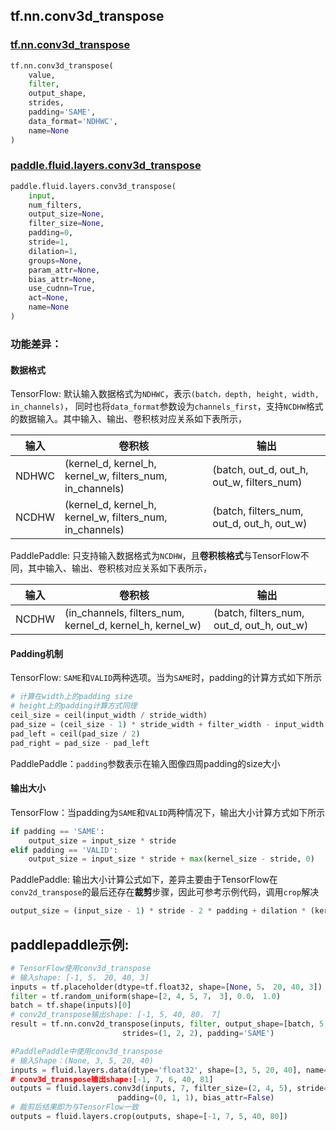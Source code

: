 
## tf.nn.conv3d_transpose

### [tf.nn.conv3d_transpose](https://www.tensorflow.org/api_docs/python/tf/nn/conv3d_transpose)
``` python
tf.nn.conv3d_transpose(
    value,
    filter,
    output_shape,
    strides,
    padding='SAME',
    data_format='NDHWC',
    name=None
)
```

### [paddle.fluid.layers.conv3d_transpose](http://paddlepaddle.org/documentation/docs/zh/1.3/api_cn/layers_cn.html#permalink-48-conv3d_transpose)
``` python
paddle.fluid.layers.conv3d_transpose(
    input, 
    num_filters, 
    output_size=None, 
    filter_size=None, 
    padding=0, 
    stride=1, 
    dilation=1, 
    groups=None, 
    param_attr=None, 
    bias_attr=None, 
    use_cudnn=True, 
    act=None, 
    name=None
)
```

### 功能差异：

#### 数据格式

TensorFlow: 默认输入数据格式为`NDHWC`，表示`(batch，depth, height, width, in_channels)`， 同时也将`data_format`参数设为`channels_first`，支持`NCDHW`格式的数据输入。其中输入、输出、卷积核对应关系如下表所示，

| 输入 | 卷积核 | 输出 |
|--------------------|-------------------|------------------|
|NDHWC | (kernel_d, kernel_h, kernel_w, filters_num, in_channels)| (batch, out_d, out_h, out_w, filters_num)|
|NCDHW | (kernel_d, kernel_h, kernel_w, filters_num, in_channels) | (batch, filters_num, out_d, out_h, out_w)|

PaddlePaddle: 只支持输入数据格式为`NCDHW`，且**卷积核格式**与TensorFlow不同，其中输入、输出、卷积核对应关系如下表所示，

| 输入 | 卷积核 | 输出 |
|--------------------|-------------------|------------------|
|NCDHW | (in_channels, filters_num, kernel_d, kernel_h, kernel_w) | (batch, filters_num, out_d, out_h, out_w)|

#### Padding机制
TensorFlow: `SAME`和`VALID`两种选项。当为`SAME`时，padding的计算方式如下所示
```python
# 计算在width上的padding size
# height上的padding计算方式同理
ceil_size = ceil(input_width / stride_width)
pad_size = (ceil_size - 1) * stride_width + filter_width - input_width
pad_left = ceil(pad_size / 2)
pad_right = pad_size - pad_left
```
PaddlePaddle：`padding`参数表示在输入图像四周padding的size大小

#### 输出大小
TensorFlow：当padding为`SAME`和`VALID`两种情况下，输出大小计算方式如下所示
```python
if padding == 'SAME':
    output_size = input_size * stride
elif padding == 'VALID':
    output_size = input_size * stride + max(kernel_size - stride, 0)
```
PaddlePaddle: 输出大小计算公式如下，差异主要由于TensorFlow在`conv2d_transpose`的最后还存在**裁剪**步骤，因此可参考示例代码，调用`crop`解决
```python
output_size = (input_size - 1) * stride - 2 * padding + dilation * (kernel - 1) + 1
```

## paddlepaddle示例:
```python
# TensorFlow使用conv3d_transpose
# 输入shape: [-1, 5， 20, 40, 3]
inputs = tf.placeholder(dtype=tf.float32, shape=[None, 5， 20, 40, 3])
filter = tf.random_uniform(shape=[2, 4, 5, 7， 3], 0.0， 1.0)
batch = tf.shape(inputs)[0]
# conv2d_transpose输出shape: [-1, 5, 40, 80， 7]
result = tf.nn.conv2d_transpose(inputs, filter, output_shape=[batch, 5, 40, 80， 7], 
                         strides=(1, 2, 2), padding='SAME')

#PaddlePaddle中使用conv3d_transpose
# 输入Shape：(None, 3, 5, 20, 40)
inputs = fluid.layers.data(dtype='float32', shape=[3, 5, 20, 40], name='inputs)
# conv3d_transpose输出shape:[-1, 7, 6, 40, 81]
outputs = fluid.layers.conv3d(inputs, 7, filter_size=(2, 4, 5), stride=(1, 2, 2), 
                        padding=(0, 1, 1), bias_attr=False)
# 裁剪后结果即为与TensorFlow一致
outputs = fluid.layers.crop(outputs, shape=[-1, 7, 5, 40, 80])
